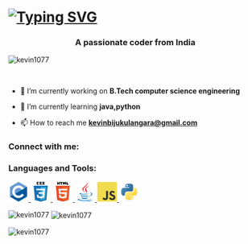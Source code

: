 # [![Typing SVG](https://readme-typing-svg.demolab.com/?lines=Hi!+👋;I'm+JOSE+THOMAS)](https://git.io/typing-svg)
<h3 align="center">A passionate coder from India</h3>

<p align="left"> <img src="https://komarev.com/ghpvc/?username=kevin1077&label=Profile%20views&color=0e75b6&style=flat" alt="kevin1077" /> </p>

<p align="left"> <a href="https://twitter.com/" target="blank"><img src="https://img.shields.io/twitter/follow/?logo=twitter&style=for-the-badge" alt="" /></a> </p>

- 🔭 I’m currently working on **B.Tech computer science engineering**

- 🌱 I’m currently learning **java,python**

- 📫 How to reach me **kevinbijukulangara@gmail.com**

<h3 align="left">Connect with me:</h3>
<p align="left">
</p>

<h3 align="left">Languages and Tools:</h3>
<p align="left"> <a href="https://www.cprogramming.com/" target="_blank" rel="noreferrer"> <img src="https://raw.githubusercontent.com/devicons/devicon/master/icons/c/c-original.svg" alt="c" width="40" height="40"/> </a> <a href="https://www.w3schools.com/css/" target="_blank" rel="noreferrer"> <img src="https://raw.githubusercontent.com/devicons/devicon/master/icons/css3/css3-original-wordmark.svg" alt="css3" width="40" height="40"/> </a> <a href="https://www.w3.org/html/" target="_blank" rel="noreferrer"> <img src="https://raw.githubusercontent.com/devicons/devicon/master/icons/html5/html5-original-wordmark.svg" alt="html5" width="40" height="40"/> </a> <a href="https://www.java.com" target="_blank" rel="noreferrer"> <img src="https://raw.githubusercontent.com/devicons/devicon/master/icons/java/java-original.svg" alt="java" width="40" height="40"/> </a> <a href="https://developer.mozilla.org/en-US/docs/Web/JavaScript" target="_blank" rel="noreferrer"> <img src="https://raw.githubusercontent.com/devicons/devicon/master/icons/javascript/javascript-original.svg" alt="javascript" width="40" height="40"/> </a> <a href="https://www.python.org" target="_blank" rel="noreferrer"> <img src="https://raw.githubusercontent.com/devicons/devicon/master/icons/python/python-original.svg" alt="python" width="40" height="40"/> </a> </p>

<p><img align="left" src="https://github-readme-stats.vercel.app/api/top-langs?username=kevin1077&show_icons=true&locale=en&layout=compact" alt="kevin1077" /></p>

<p>&nbsp;<img align="center" src="https://github-readme-stats.vercel.app/api?username=kevin1077&show_icons=true&locale=en" alt="kevin1077" /></p>

<p><img align="center" src="https://github-readme-streak-stats.herokuapp.com/?user=kevin1077&" alt="kevin1077" /></p>

